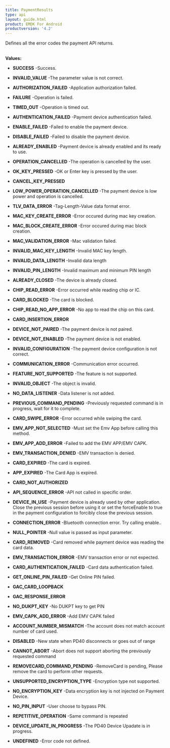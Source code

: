 ```yaml
---
title: PaymentResults
type: api
layout: guide.html
product: EMDK For Android
productversion: '4.2'
---
```



Defines all the error codes the payment API returns.
 <br><br>

**Values:**

* **SUCCESS** -Success.

* **INVALID_VALUE** -The parameter value is not correct.

* **AUTHORIZATION_FAILED** -Application authorization failed.

* **FAILURE** -Operation is failed.

* **TIMED_OUT** -Operation is timed out.

* **AUTHENTICATION_FAILED** -Payment device authentication failed.

* **ENABLE_FAILED** -Failed to enable the payment device.

* **DISABLE_FAILED** -Failed to disable the payment device.

* **ALREADY_ENABLED** -Payment device is already enabled and its ready to use.

* **OPERATION_CANCELLED** -The operation is cancelled by the user.

* **OK_KEY_PRESSED** -OK or Enter key is pressed by the user.

* **CANCEL_KEY_PRESSED**

* **LOW_POWER_OPERATION_CANCELLED** -The payment device is low power and operation is cancelled.

* **TLV_DATA_ERROR** -Tag-Length-Value data format error.

* **MAC_KEY_CREATE_ERROR** -Error occured during mac key creation.

* **MAC_BLOCK_CREATE_ERROR** -Error occured during mac block creation.

* **MAC_VALIDATION_ERROR** -Mac validation failed.

* **INVALID_MAC_KEY_LENGTH** -Invalid MAC key length.

* **INVALID_DATA_LENGTH** -Invalid data length

* **INVALID_PIN_LENGTH** -Invalid maximum and minimum PIN length

* **ALREADY_CLOSED** -The device is already closed.

* **CHIP_READ_ERROR** -Error occurred while reading chip or IC.

* **CARD_BLOCKED** -The card is blocked.

* **CHIP_READ_NO_APP_ERROR** -No app to read the chip on this card.

* **CARD_INSERTION_ERROR**

* **DEVICE_NOT_PAIRED** -The payment device is not paired.

* **DEVICE_NOT_ENABLED** -The payment device is not enabled.

* **INVALID_CONFIGURATION** -The payment device configuration is not correct.

* **COMMUNICATION_ERROR** -Communication error occurred.

* **FEATURE_NOT_SUPPORTED** -The feature is not supported.

* **INVALID_OBJECT** -The object is invalid.

* **NO_DATA_LISTENER** -Data listener is not added.

* **PREVIOUS_COMMAND_PENDING** -Previously requested command is in progress, wait for it to complete.

* **CARD_SWIPE_ERROR** -Error occurred while swiping the card.

* **EMV_APP_NOT_SELECTED** -Must set the Emv App before calling this method.

* **EMV_APP_ADD_ERROR** -Failed to add the EMV APP/EMV CAPK.

* **EMV_TRANSACTION_DENIED** -EMV transaction is denied.

* **CARD_EXPIRED** -The card is expired.

* **APP_EXPIRED** -The Card App is expired.

* **CARD_NOT_AUTHORIZED**

* **API_SEQUENCE_ERROR** -API not called in specific order.

* **DEVICE_IN_USE** -Payment device is already used by other application. 
 Close the previous session before using it or set the forceEnable to true in the payment configuration to forcibly close the previous session.

* **CONNECTION_ERROR** -Bluetooth connection error. Try calling enable..

* **NULL_POINTER** -Null value is passed as input parameter.

* **CARD_REMOVED** -Card removed while payment device was reading the card data.

* **EMV_TRANSACTION_ERROR** -EMV transaction error or not expected.

* **CARD_AUTHENTICATION_FAILED** -Card data authentication failed.

* **GET_ONLINE_PIN_FAILED** -Get Online PIN failed.

* **GAC_CARD_LOOPBACK**

* **GAC_RESPONSE_ERROR**

* **NO_DUKPT_KEY** -No DUKPT key to get PIN

* **EMV_CAPK_ADD_ERROR** -Add EMV CAPK failed

* **ACCOUNT_NUMBER_MISMATCH** -The account does not match account number of card used.

* **DISABLED** -New state when PD40 disconnects or goes out of range

* **CANNOT_ABORT** -Abort does not support aborting the previously requested command

* **REMOVECARD_COMMAND_PENDING** -RemoveCard is pending, Please remove the card to perform other requests.

* **UNSUPPORTED_ENCRYPTION_TYPE** -Encryption type not supported.

* **NO_ENCRYPTION_KEY** -Data encryption key is not injected on Payment Device.

* **NO_PIN_INPUT** -User choose to bypass PIN.

* **REPETITIVE_OPERATION** -Same command is repeated

* **DEVICE_UPDATE_IN_PROGRESS** -The PD40 Device Upadate is in progress.

* **UNDEFINED** -Error code not defined.

